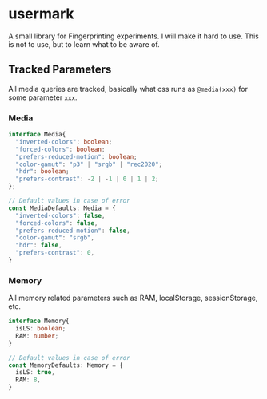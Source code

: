 # usermark

A small library for Fingerprinting experiments. I will make it hard to use. This is not to use, but to learn what to be aware of.

## Tracked Parameters
All media queries are tracked, basically what css runs as `@media(xxx)` for some parameter `xxx`.

### Media
```ts
interface Media{
  "inverted-colors": boolean;
  "forced-colors": boolean;
  "prefers-reduced-motion": boolean;
  "color-gamut": "p3" | "srgb" | "rec2020";
  "hdr": boolean;
  "prefers-contrast": -2 | -1 | 0 | 1 | 2;
};

// Default values in case of error
const MediaDefaults: Media = {
  "inverted-colors": false,
  "forced-colors": false,
  "prefers-reduced-motion": false,
  "color-gamut": "srgb",
  "hdr": false,
  "prefers-contrast": 0,
}
```

### Memory
All memory related parameters such as RAM, localStorage, sessionStorage, etc.

```ts
interface Memory{
  isLS: boolean;
  RAM: number;
}

// Default values in case of error
const MemoryDefaults: Memory = {
  isLS: true,
  RAM: 8,
}
```